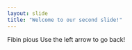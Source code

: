 ```yaml
---
layout: slide
title: "Welcome to our second slide!"
---
```

Fibin pious
Use the left arrow to go back!
